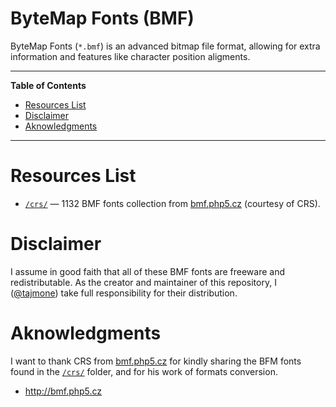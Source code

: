 ByteMap Fonts (BMF)
===================

ByteMap Fonts (`*.bmf`) is an advanced bitmap file format, allowing for extra information and features like character position aligments.

------------------------------------------------------------------------

**Table of Contents**

<!-- #toc -->
-   [Resources List](#resources-list)
-   [Disclaimer](#disclaimer)
-   [Aknowledgments](#aknowledgments)

<!-- /toc -->

------------------------------------------------------------------------

Resources List
==============

-   [`/crs/`](./crs) — 1132 BMF fonts collection from [bmf.php5.cz](http://bmf.php5.cz/) (courtesy of CRS).

Disclaimer
==========

I assume in good faith that all of these BMF fonts are freeware and redistributable. As the creator and maintainer of this repository, I ([@tajmone](https://github.com/tajmone)) take full responsibility for their distribution.

Aknowledgments
==============

I want to thank CRS from [bmf.php5.cz](http://bmf.php5.cz) for kindly sharing the BFM fonts found in the [`/crs/`](./crs) folder, and for his work of formats conversion.

-   <http://bmf.php5.cz>

